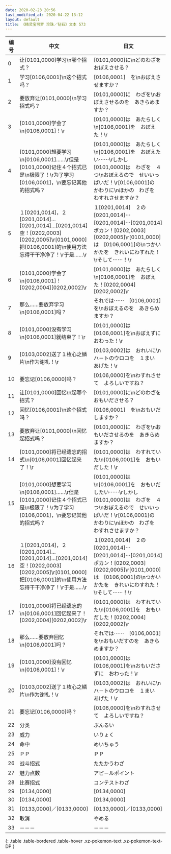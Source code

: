 ```yaml
---
date: 2020-02-23 20:56
last_modified_at: 2020-04-22 13:12
layout: default
title: 《精灵宝可梦 珍珠／钻石》文本 573
---
```

| 编号 | 中文 | 日文 |
| ---- | ---- | ---- |
| 0 | 让[0101,0000]学习\n哪个招式？ | [0101,0000]に\nどのわざを　おぼえさせる？ |
| 1 | 学习[0106,0001]\n这个招式吗？ | [0106,0001]　を\nおぼえさせますか？ |
| 2 | 要放弃让[0101,0000]\n学习招式吗？ | [0101,0000]に　わざを\nおぼえさせるのを　あきらめますか？ |
| 3 | [0101,0000]学会了\n[0106,0001]！\r | [0101,0000]は　あたらしく\n[0106,0001]を　おぼえた！\r |
| 4 | [0101,0000]想要学习\n[0106,0001]……\r但是[0101,0000]记住４个招式已是\n极限了！\r为了学习[0106,0001]，\n要忘记其他的招式吗？ | [0101,0000]は　あたらしく\n[0106,0001]を　おぼえたい⋯⋯\rしかし　[0101,0000]は　わざを　４つ\nおぼえるので　せいいっぱいだ！\r[0106,0001]の　かわりに\nほかの　わざを　わすれさせますか？ |
| 5 | １[0201,0014]，２[0201,0014]…[0201,0014]…[0201,0014]空！[0202,0003][0202,0005]\r[0101,0000]把[0106,0001]的\n使用方法忘得干干净净了！\r于是……\r | １[0201,0014]　２の[0201,0014]⋯[0201,0014]⋯[0201,0014]　ポカン！[0202,0003][0202,0005]\r[0101,0000]は　[0106,0001]の\nつかいかたを　きれいにわすれた！\rそして⋯⋯！\r |
| 6 | [0101,0000]学会了\n[0106,0001]！[0202,0004][0202,0002]\r | [0101,0000]は　あたらしく\n[0106,0001]を　おぼえた！[0202,0004][0202,0002]\r |
| 7 | 那么……要放弃学习\n[0106,0001]吗？ | それでは⋯⋯　[0106,0001]を\nおぼえるのを　あきらめますか？ |
| 8 | [0101,0000]没有学习\n[0106,0001]就结束了！\r | [0101,0000]は　[0106,0001]を\nおぼえずに　おわった！\r |
| 9 | [0103,0002]送了１枚心之鳞片\n作为谢礼！\r | [0103,0002]は　おれいに\nハ－トのウロコを　１まい　あげた！\r |
| 10 | 要忘记[0106,0000]吗？ | [0106,0000]を\nわすれさせて　よろしいですね？ |
| 11 | 让[0101,0000]回忆\n起哪个招式？ | [0101,0000]に\nどのわざを　おもいださせる？ |
| 12 | 回忆[0106,0001]\n这个招式吗？ | [0106,0001]　を\nおもいだしますか？ |
| 13 | 要放弃让[0101,0000]\n回忆起招式吗？ | [0101,0000]に　わざを\nおもいださせるのを　あきらめますか？ |
| 14 | [0101,0000]将已经遗忘的招式\n[0106,0001]回忆起来了！\r | [0101,0000]は　わすれていた\n[0106,0001]を　おもいだした！\r |
| 15 | [0101,0000]想要学习\n[0106,0001]……\r但是[0101,0000]记住４个招式已是\n极限了！\r为了学习[0106,0001]，\n要忘记其他的招式吗？ | [0101,0000]は\n[0106,0001]を　おもいだしたい⋯⋯\rしかし　[0101,0000]は　わざを　４つ\nおぼえるので　せいいっぱいだ！\r[0106,0001]の　かわりに\nほかの　わざを　わすれさせますか？ |
| 16 | １[0201,0014]，２[0201,0014]…[0201,0014]…[0201,0014]空！[0202,0003][0202,0005]\r[0101,0000]把[0106,0001]的\n使用方法忘得干干净净了！\r于是……\r | １[0201,0014]　２の[0201,0014]⋯[0201,0014]⋯[0201,0014]　ポカン！[0202,0003][0202,0005]\r[0101,0000]は　[0106,0001]の\nつかいかたを　きれいにわすれた！\rそして⋯⋯！\r |
| 17 | [0101,0000]将已经遗忘的\n[0106,0001]回忆起来了！[0202,0004][0202,0002]\r | [0101,0000]は　わすれていた\n[0106,0001]を　おもいだした！[0202,0004][0202,0002]\r |
| 18 | 那么……要放弃回忆\n[0106,0001]吗？ | それでは⋯⋯　[0106,0001]を\nおもいだすのを　あきらめますか？ |
| 19 | [0101,0000]没有回忆\n[0106,0001]！\r | [0101,0000]は　[0106,0001]を\nおもいださずに　おわった！\r |
| 20 | [0103,0002]送了１枚心之鳞片\n作为谢礼！\r | [0103,0002]は　おれいに\nハ－トのウロコを　１まい　あげた！\r |
| 21 | 要忘记[0106,0000]吗？ | [0106,0000]を\nわすれさせて　よろしいですね？ |
| 22 | 分类 | ぶんるい |
| 23 | 威力 | いりょく |
| 24 | 命中 | めいちゅう |
| 25 | ＰＰ | ＰＰ |
| 26 | 战斗招式 | たたかうわざ |
| 27 | 魅力点数 | アピ－ルポイント |
| 28 | 比赛招式 | コンテストわざ |
| 29 | [0134,0000] | [0134,0000] |
| 30 | [0134,0000] | [0134,0000] |
| 31 | [0133,0000]／[0133,0000] | [0133,0000]／[0133,0000] |
| 32 | 取消 | やめる |
| 33 | －－－ | －－－ |
{: .table .table-bordered .table-hover .xz-pokemon-text .xz-pokemon-text-DP }